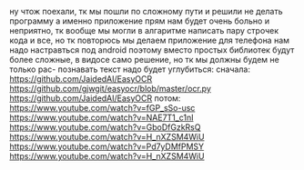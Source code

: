 ну чтож поехали, тк мы пошли по сложному пути и решили не делать программу а именно приложение прям нам будет очень больно и неприятно, тк вообще мы могли в алгаритме написать 
пару строчек кода и все, но тк повторюсь мы делаем приложение для телефона нам надо настравться под android поэтому вместо простых библиотек будут более сложные, в видосе само решение, но тк мы должны будем не только рас-
познавать текст надо будет углубиться:
cначала:
https://github.com/JaidedAI/EasyOCR
https://github.com/gjwgit/easyocr/blob/master/ocr.py
https://github.com/JaidedAI/EasyOCR
потом:
https://www.youtube.com/watch?v=fGP_sSo-usc
https://www.youtube.com/watch?v=NAE7T1_c1nI
https://www.youtube.com/watch?v=GboDfGzkRsQ
https://www.youtube.com/watch?v=H_nXZSM4WiU
https://www.youtube.com/watch?v=Pd7yDMfPMSY
https://www.youtube.com/watch?v=H_nXZSM4WiU
